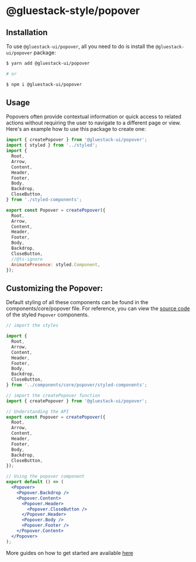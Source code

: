 # @gluestack-style/popover

## Installation

To use `@gluestack-ui/popover`, all you need to do is install the
`@gluestack-ui/popover` package:

```sh
$ yarn add @gluestack-ui/popover

# or

$ npm i @gluestack-ui/popover
```

## Usage

Popovers often provide contextual information or quick access to related actions without requiring the user to navigate to a different page or view. Here's an example how to use this package to create one:

```jsx
import { createPopover } from '@gluestack-ui/popover';
import { styled } from '../styled';
import {
  Root,
  Arrow,
  Content,
  Header,
  Footer,
  Body,
  Backdrop,
  CloseButton,
} from './styled-components';

export const Popover = createPopover({
  Root,
  Arrow,
  Content,
  Header,
  Footer,
  Body,
  Backdrop,
  CloseButton,
  //@ts-ignore
  AnimatePresence: styled.Component,
});
```

## Customizing the Popover:

Default styling of all these components can be found in the components/core/popover file. For reference, you can view the [source code](https://github.com/gluestack/gluestack-ui/blob/development/example/storybook/src/ui-components/Popover/index.tsx) of the styled `Popover` components.

```jsx
// import the styles

import {
  Root,
  Arrow,
  Content,
  Header,
  Footer,
  Body,
  Backdrop,
  CloseButton,
} from '../components/core/popover/styled-components';

// import the createPopover function
import { createPopover } from '@gluestack-ui/popover';

// Understanding the API
export const Popover = createPopover({
  Root,
  Arrow,
  Content,
  Header,
  Footer,
  Body,
  Backdrop,
  CloseButton,
});

// Using the popover component
export default () => (
  <Popover>
    <Popover.Backdrop />
    <Popover.Content>
      <Popover.Header>
        <Popover.CloseButton />
      </Popover.Header>
      <Popover.Body />
      <Popover.Footer />
    </Popover.Content>
  </Popover>
);
```

More guides on how to get started are available
[here](https://ui.gluestack.io/docs/components/overlay/popover)
